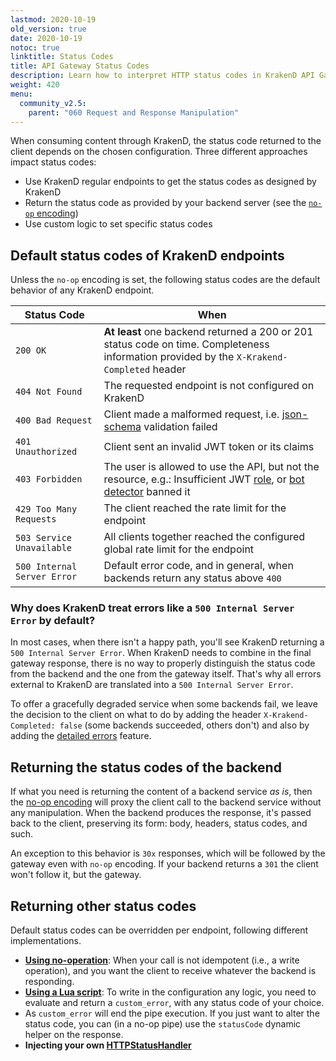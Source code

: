 ```yaml
---
lastmod: 2020-10-19
old_version: true
date: 2020-10-19
notoc: true
linktitle: Status Codes
title: API Gateway Status Codes
description: Learn how to interpret HTTP status codes in KrakenD API Gateway, ensuring accurate and meaningful responses to API consumers
weight: 420
menu:
  community_v2.5:
    parent: "060 Request and Response Manipulation"
---
```


When consuming content through KrakenD, the status code returned to the client depends on the chosen configuration. Three different approaches impact status codes:

- Use KrakenD regular endpoints to get the status codes as designed by KrakenD
- Return the status code as provided by your backend server (see the [`no-op` encoding](/docs/v2.5/endpoints/no-op/))
- Use custom logic to set specific status codes

## Default status codes of KrakenD endpoints

Unless the `no-op` encoding is set, the following status codes are the default behavior of any KrakenD endpoint.

| Status Code                 | When                               |
|-----------------------------|-------------------------------------------|
| `200 OK`                    | **At least** one backend returned a 200 or 201 status code on time. Completeness information provided by the `X-Krakend-Completed` header |
| `404 Not Found`             | The requested endpoint is not configured on KrakenD           |
| `400 Bad Request`           | Client made a malformed request, i.e. [json-schema](/docs/v2.5/endpoints/json-schema/) validation failed         |
| `401 Unauthorized`          | Client sent an invalid JWT token or its claims |
| `403 Forbidden`             | The user is allowed to use the API, but not the resource, e.g.: Insufficient JWT [role](/docs/v2.5/authorization/jwt-validation/), or [bot detector](/docs/v2.5/throttling/botdetector/) banned it |
| `429 Too Many Requests`     | The client reached the rate limit for the endpoint |
| `503 Service Unavailable`   | All clients together reached the configured global rate limit for the endpoint |
| `500 Internal Server Error` | Default error code, and in general, when backends return any status above `400` |

### Why does KrakenD treat errors like a `500 Internal Server Error` by default?

In most cases, when there isn't a happy path, you'll see KrakenD returning a `500 Internal Server Error`. When KrakenD needs to combine in the final gateway response, there is no way to properly distinguish the status code from the backend and the one from the gateway itself. That's why all errors external to KrakenD are translated into a `500 Internal Server Error`.

To offer a gracefully degraded service when some backends fail, we leave the decision to the client on what to do by adding the header `X-Krakend-Completed: false` (some backends succeeded, others don't) and also by adding the [detailed errors](/docs/v2.5/backends/detailed-errors/) feature.

## Returning the status codes of the backend

If what you need is returning the content of a backend service *as is*, then the [no-op encoding](/docs/v2.5/endpoints/no-op/) will proxy the client call to the backend service without any manipulation. When the backend produces the response, it's passed back to the client, preserving its form: body, headers, status codes, and such.

An exception to this behavior is `30x` responses, which will be followed by the gateway even with `no-op` encoding. If your backend returns a `301` the client won't follow it, but the gateway.

## Returning other status codes

Default status codes can be overridden per endpoint, following different implementations.

- **[Using no-operation](/docs/v2.5/endpoints/no-op/)**: When your call is not idempotent (i.e., a write operation), and you want the client to receive whatever the backend is responding.
- **[Using a Lua script](/docs/v2.5/endpoints/lua/)**: To write in the configuration any logic, you need to evaluate and return a `custom_error`, with any status code of your choice.
- As `custom_error` will end the pipe execution. If you just want to alter the status code, you can (in a no-op pipe) use the `statusCode` dynamic helper on the response.
- **Injecting your own [HTTPStatusHandler](https://github.com/luraproject/lura/issues/102#issuecomment-373657911)**
